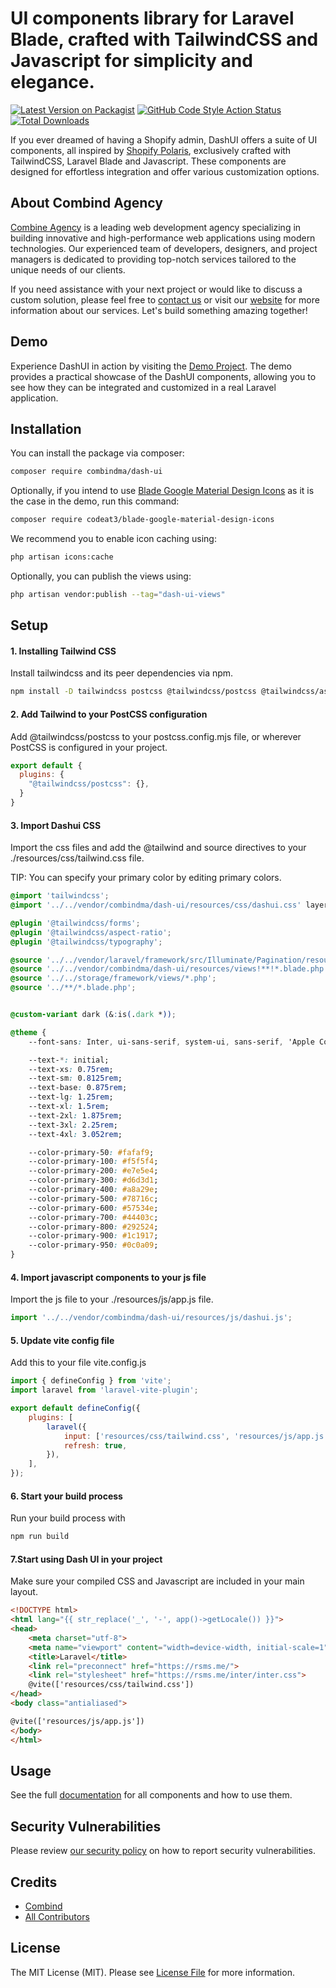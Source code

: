 # UI components library for Laravel Blade, crafted with TailwindCSS and Javascript for simplicity and elegance.

[![Latest Version on Packagist](https://img.shields.io/packagist/v/combindma/dash-ui.svg?style=flat-square)](https://packagist.org/packages/combindma/dash-ui)
[![GitHub Code Style Action Status](https://img.shields.io/github/actions/workflow/status/combindma/dash-ui/fix-php-code-style-issues.yml?branch=main&label=code%20style&style=flat-square)](https://github.com/combindma/dash-ui/actions?query=workflow%3A"Fix+PHP+code+style+issues"+branch%3Amain)
[![Total Downloads](https://img.shields.io/packagist/dt/combindma/dash-ui.svg?style=flat-square)](https://packagist.org/packages/combindma/dash-ui)


If you ever dreamed of having a Shopify admin, DashUI offers a suite of UI components, all inspired by [Shopify Polaris](https://polaris.shopify.com/components), exclusively crafted with TailwindCSS, Laravel Blade and Javascript. These components are designed for effortless integration and offer various customization options.

## About Combind Agency

[Combine Agency](https://combind.ma?utm_source=github&utm_medium=banner&utm_campaign=package_name) is a leading web development agency specializing in building innovative and high-performance web applications using modern technologies. Our experienced team of developers, designers, and project managers is dedicated to providing top-notch services tailored to the unique needs of our clients.

If you need assistance with your next project or would like to discuss a custom solution, please feel free to [contact us](mailto:hello@combind.ma) or visit our [website](https://combind.ma?utm_source=github&utm_medium=banner&utm_campaign=package_name) for more information about our services. Let's build something amazing together!

## Demo
Experience DashUI in action by visiting the [Demo Project](https://github.com/combindma/demo-dashui). The demo provides a practical showcase of the DashUI components, allowing you to see how they can be integrated and customized in a real Laravel application.

## Installation

You can install the package via composer:

```bash
composer require combindma/dash-ui
```

Optionally, if you intend to use [Blade Google Material Design Icons](https://github.com/codeat3/blade-google-material-design-icons) as it is the case in the demo, run this command:

```bash
composer require codeat3/blade-google-material-design-icons
```

We recommend you to enable icon caching using:
```bash
php artisan icons:cache
```

Optionally, you can publish the views using:

```bash
php artisan vendor:publish --tag="dash-ui-views"
```

## Setup

#### 1. Installing Tailwind CSS
Install tailwindcss and its peer dependencies via npm.
```bash
npm install -D tailwindcss postcss @tailwindcss/postcss @tailwindcss/aspect-ratio @tailwindcss/forms @tailwindcss/typography
```

#### 2. Add Tailwind to your PostCSS configuration
Add @tailwindcss/postcss to your postcss.config.mjs file, or wherever PostCSS is configured in your project.
```javascript
export default {
  plugins: {
    "@tailwindcss/postcss": {},
  }
}
```

#### 3. Import Dashui CSS
Import the css files and add the @tailwind and source directives to your ./resources/css/tailwind.css file.

TIP: You can specify your primary color by editing primary colors.
```css
@import 'tailwindcss';
@import '../../vendor/combindma/dash-ui/resources/css/dashui.css' layer(utilities);

@plugin '@tailwindcss/forms';
@plugin '@tailwindcss/aspect-ratio';
@plugin '@tailwindcss/typography';

@source '../../vendor/laravel/framework/src/Illuminate/Pagination/resources/views/*.blade.php';
@source '../../vendor/combindma/dash-ui/resources/views!**!*.blade.php';
@source '../../storage/framework/views/*.php';
@source '../**/*.blade.php';


@custom-variant dark (&:is(.dark *));

@theme {
    --font-sans: Inter, ui-sans-serif, system-ui, sans-serif, 'Apple Color Emoji', 'Segoe UI Emoji', 'Segoe UI Symbol', 'Noto Color Emoji';

    --text-*: initial;
    --text-xs: 0.75rem;
    --text-sm: 0.8125rem;
    --text-base: 0.875rem;
    --text-lg: 1.25rem;
    --text-xl: 1.5rem;
    --text-2xl: 1.875rem;
    --text-3xl: 2.25rem;
    --text-4xl: 3.052rem;

    --color-primary-50: #fafaf9;
    --color-primary-100: #f5f5f4;
    --color-primary-200: #e7e5e4;
    --color-primary-300: #d6d3d1;
    --color-primary-400: #a8a29e;
    --color-primary-500: #78716c;
    --color-primary-600: #57534e;
    --color-primary-700: #44403c;
    --color-primary-800: #292524;
    --color-primary-900: #1c1917;
    --color-primary-950: #0c0a09;
}
```

#### 4. Import javascript components to your js file
Import the js file to your ./resources/js/app.js file.
```javascript
import '../../vendor/combindma/dash-ui/resources/js/dashui.js';
```

#### 5. Update vite config file
Add this to your file vite.config.js
```javascript
import { defineConfig } from 'vite';
import laravel from 'laravel-vite-plugin';

export default defineConfig({
    plugins: [
        laravel({
            input: ['resources/css/tailwind.css', 'resources/js/app.js'],
            refresh: true,
        }),
    ],
});
```

#### 6. Start your build process
Run your build process with
```bash
npm run build
```

#### 7.Start using Dash UI in your project
Make sure your compiled CSS and Javascript are included in your main layout.
```html
<!DOCTYPE html>
<html lang="{{ str_replace('_', '-', app()->getLocale()) }}">
<head>
    <meta charset="utf-8">
    <meta name="viewport" content="width=device-width, initial-scale=1">
    <title>Laravel</title>
    <link rel="preconnect" href="https://rsms.me/">
    <link rel="stylesheet" href="https://rsms.me/inter/inter.css">
    @vite(['resources/css/tailwind.css'])
</head>
<body class="antialiased">

@vite(['resources/js/app.js'])
</body>
</html>
```

## Usage
See the full [documentation](https://combind.notion.site/Dash-UI-288a0eaa11854c69acae5da7842ee788?pvs=4) for all components and how to use them.

## Security Vulnerabilities

Please review [our security policy](../../security/policy) on how to report security vulnerabilities.

## Credits

- [Combind](https://github.com/Combind)
- [All Contributors](../../contributors)

## License

The MIT License (MIT). Please see [License File](LICENSE.md) for more information.
